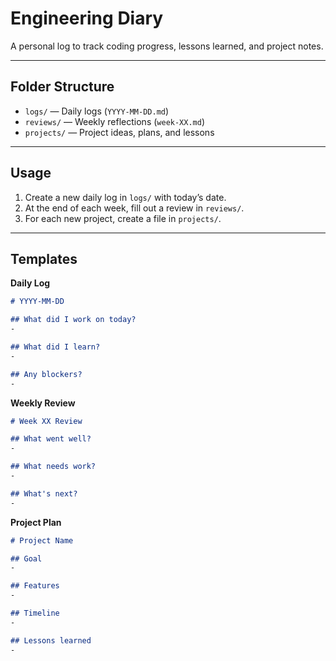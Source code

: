 # Engineering Diary

A personal log to track coding progress, lessons learned, and project notes.

---

## Folder Structure
- `logs/` — Daily logs (`YYYY-MM-DD.md`)
- `reviews/` — Weekly reflections (`week-XX.md`)
- `projects/` — Project ideas, plans, and lessons

---

## Usage
1. Create a new daily log in `logs/` with today’s date.
2. At the end of each week, fill out a review in `reviews/`.
3. For each new project, create a file in `projects/`.

---

## Templates

**Daily Log**
```md
# YYYY-MM-DD

## What did I work on today?
-

## What did I learn?
-

## Any blockers?
-
```

**Weekly Review**
```md
# Week XX Review

## What went well?
-

## What needs work?
-

## What's next?
-
```

**Project Plan**
```md
# Project Name

## Goal
-

## Features
-

## Timeline
-

## Lessons learned
-
```
